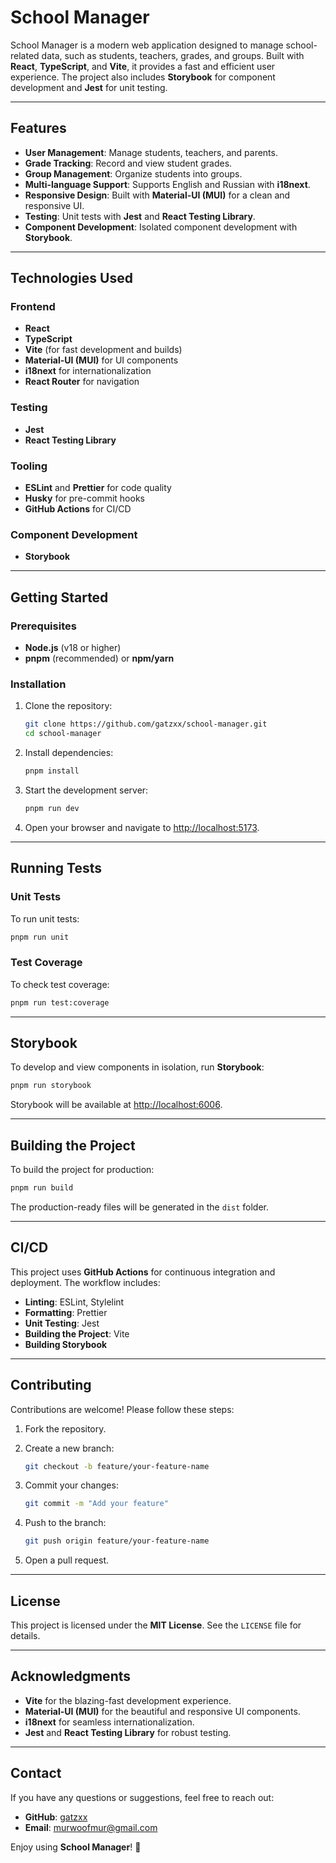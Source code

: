 # School Manager

School Manager is a modern web application designed to manage school-related data, such as students, teachers, grades, and groups. Built with **React**, **TypeScript**, and **Vite**, it provides a fast and efficient user experience. The project also includes **Storybook** for component development and **Jest** for unit testing.

---

## Features

- **User Management**: Manage students, teachers, and parents.
- **Grade Tracking**: Record and view student grades.
- **Group Management**: Organize students into groups.
- **Multi-language Support**: Supports English and Russian with **i18next**.
- **Responsive Design**: Built with **Material-UI (MUI)** for a clean and responsive UI.
- **Testing**: Unit tests with **Jest** and **React Testing Library**.
- **Component Development**: Isolated component development with **Storybook**.

---

## Technologies Used

### Frontend

- **React**
- **TypeScript**
- **Vite** (for fast development and builds)
- **Material-UI (MUI)** for UI components
- **i18next** for internationalization
- **React Router** for navigation

### Testing

- **Jest**
- **React Testing Library**

### Tooling

- **ESLint** and **Prettier** for code quality
- **Husky** for pre-commit hooks
- **GitHub Actions** for CI/CD

### Component Development

- **Storybook**

---

## Getting Started

### Prerequisites

- **Node.js** (v18 or higher)
- **pnpm** (recommended) or **npm/yarn**

### Installation

1. Clone the repository:

    ```bash
    git clone https://github.com/gatzxx/school-manager.git
    cd school-manager
    ```

2. Install dependencies:

    ```bash
    pnpm install
    ```

3. Start the development server:

    ```bash
    pnpm run dev
    ```

4. Open your browser and navigate to [http://localhost:5173](http://localhost:5173).

---

## Running Tests

### Unit Tests

To run unit tests:

```bash
pnpm run unit
```

### Test Coverage

To check test coverage:

```bash
pnpm run test:coverage
```

---

## Storybook

To develop and view components in isolation, run **Storybook**:

```bash
pnpm run storybook
```

Storybook will be available at [http://localhost:6006](http://localhost:6006).

---

## Building the Project

To build the project for production:

```bash
pnpm run build
```

The production-ready files will be generated in the `dist` folder.

---

## CI/CD

This project uses **GitHub Actions** for continuous integration and deployment. The workflow includes:

- **Linting**: ESLint, Stylelint
- **Formatting**: Prettier
- **Unit Testing**: Jest
- **Building the Project**: Vite
- **Building Storybook**

---

## Contributing

Contributions are welcome! Please follow these steps:

1. Fork the repository.
2. Create a new branch:

    ```bash
    git checkout -b feature/your-feature-name
    ```

3. Commit your changes:

    ```bash
    git commit -m "Add your feature"
    ```

4. Push to the branch:

    ```bash
    git push origin feature/your-feature-name
    ```

5. Open a pull request.

---

## License

This project is licensed under the **MIT License**. See the `LICENSE` file for details.

---

## Acknowledgments

- **Vite** for the blazing-fast development experience.
- **Material-UI (MUI)** for the beautiful and responsive UI components.
- **i18next** for seamless internationalization.
- **Jest** and **React Testing Library** for robust testing.

---

## Contact

If you have any questions or suggestions, feel free to reach out:

- **GitHub**: [gatzxx](https://github.com/gatzxx)
- **Email**: murwoofmur@gmail.com

Enjoy using **School Manager**! 🚀
